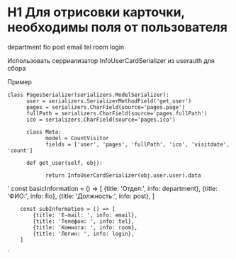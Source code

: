 # H1 Для отрисовки карточки, необходимы поля от пользователя

department
fio
post
email
tel
room
login

Использовать серриализатор InfoUserCardSerializer из userauth для сбора

Пример
```
class PagesSerializer(serializers.ModelSerializer):
      user = serializers.SerializerMethodField('get_user')
      pages = serializers.CharField(source='pages.page')
      fullPath = serializers.CharField(source='pages.fullPath')
      ico = serializers.CharField(source='pages.ico')

      class Meta:
            model = CountVisitor
            fields = ['user', 'pages', 'fullPath', 'ico', 'visitdate', 'count']

      def get_user(self, obj):

            return InfoUserCardSerializer(obj.user.user).data
```
`
        const basicInformation = () => [
            {title: 'Отдел:', info: department},
            {title: 'ФИО:', info: fio},
            {title: 'Должность:', info: post},
        ]

        const subInformation = () => [
            {title: 'E-mail: ', info: email},
            {title: 'Телефон: ', info: tel},
            {title: 'Комната: ', info: room},
            {title: 'Логин: ', info: login},
        ]
`
